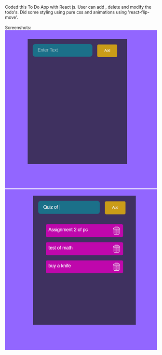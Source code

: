 Coded this To Do App with React js. User can add , delete and modify the todo's. Did some styling using pure css and animations using 'react-flip-move'.
<br><br>
Screenshots:<br>
<img src="screenshot/1.PNG" />
<br>
<img src="screenshot/2.PNG" />